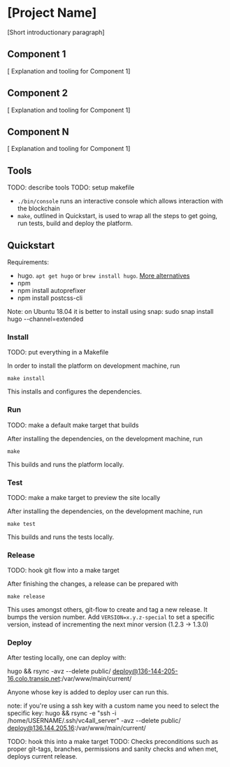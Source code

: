 # [Project Name]

[Short introductionary paragraph]

## Component 1
[ Explanation and tooling for Component 1]

## Component 2
[ Explanation and tooling for Component 1]

## Component N
[ Explanation and tooling for Component 1]

## Tools

TODO: describe tools
TODO: setup makefile
* `./bin/console` runs an interactive console which allows interaction
    with the blockchain
* `make`, outlined in Quickstart, is used to wrap all the steps to get
    going, run tests, build and deploy the platform.

## Quickstart

Requirements:

* hugo. `apt get hugo` or `brew install hugo`. [More alternatives](https://gohugo.io/getting-started/installing/)
* npm
* npm install autoprefixer
* npm install postcss-cli

Note: on Ubuntu 18.04 it is better to install using snap: 
sudo snap install hugo --channel=extended 


### Install

TODO: put everything in a Makefile

In order to install the platform on development machine, run

    make install

This installs and configures the dependencies.


### Run

TODO: make a default make target that builds

After installing the dependencies, on the development machine, run

    make

This builds and runs the platform locally.

### Test

TODO: make a make target to preview the site locally

After installing the dependencies, on the development machine, run

    make test

This builds and runs the tests locally.

### Release


TODO: hook git flow into a make target

After finishing the changes, a release can be prepared with

    make release

This uses amongst others, git-flow to create and tag a new release. It
bumps the version number. Add `VERSION=x.y.z-special` to set a specific
version, instead of incrementing the next minor version (1.2.3 -> 1.3.0)

### Deploy

After testing locally, one can deploy with:

hugo && rsync -avz --delete public/ deploy@136-144-205-16.colo.transip.net:/var/www/main/current/

Anyone whose key is added to deploy user can run this.

note: if you're using a ssh key with a custom name you need to select the specific key:
hugo && rsync -e "ssh -i /home/USERNAME/.ssh/vc4all_server" -avz --delete public/ deploy@136.144.205.16:/var/www/main/current/



TODO: hook this into a make target
TODO: Checks preconditions such as proper git-tags, branches, permissions
and sanity checks and when met, deploys current release.

